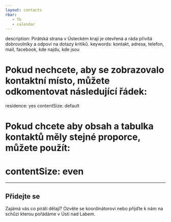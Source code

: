 ```yaml
---
layout: contacts
rbar: 
   - fb
   - calendar
---
```

description: Pirátská strana v Ústeckém kraji je otevřená a ráda přivítá dobrovolníky a odpoví na dotazy kritiků.
keywords: kontakt, adresa, telefon, mail, facebook, kde najdu, kde jsou
# Pokud nechcete, aby se zobrazovalo kontaktní místo, můžete odkomentovat následující řádek:
residence: yes
contentSize: default
# Pokud chcete aby obsah a tabulka kontaktů měly stejné proporce, můžete použít:
# contentSize: even
---

## Přidejte se

 Zajámá vás co piráti dělají? Ozvěte se koordinátorovi nebo přijďte k nám
 na schůzi kterou pořádáme v Ústí nad Labem.


 

